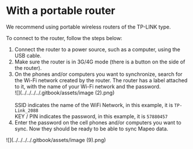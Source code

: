# With a portable router

We recommend using portable wireless routers of the TP-LINK type.&#x20;

To connect to the router, follow the steps below:&#x20;

1. Connect the router to a power source, such as a computer, using the USB cable.&#x20;
2. Make sure the router is in 3G/4G mode (there is a button on the side of the router).&#x20;
3. On the phones and/or computers you want to synchronize, search for the Wi-Fi network created by the router. The router has a label attached to it, with the name of your Wi-Fi network and the password. \
   ![](../../../../.gitbook/assets/image (2).png)\
   \
   SSID indicates the name of the WiFi Network, in this example, it is `TP-Link_2088` \
   KEY / PIN indicates the password, in this example, it is `57880457`&#x20;
4. Enter the password on the cell phones and/or computers you want to sync. Now they should be ready to be able to sync Mapeo data.

![](../../../../.gitbook/assets/image (9).png)
